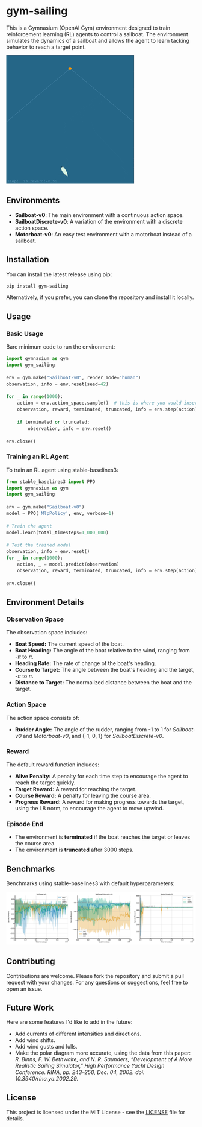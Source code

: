 # gym-sailing

This is a Gymnasium (OpenAI Gym) environment designed to train reinforcement learning (RL) agents to control a sailboat. The environment simulates the dynamics of a sailboat and allows the agent to learn tacking behavior to reach a target point.

![sailboat gif](https://github.com/Gabo-Tor/gym-sailing/raw/main/img/env.gif?raw=True "sailboat")

## Environments

- **Sailboat-v0**: The main environment with a continuous action space.
- **SailboatDiscrete-v0**: A variation of the environment with a discrete action space.
- **Motorboat-v0**: An easy test environment with a motorboat instead of a sailboat.

## Installation

You can install the latest release using pip:

```bash
pip install gym-sailing
```

Alternatively, if you prefer, you can clone the repository and install it locally.

## Usage

### Basic Usage

Bare minimum code to run the environment:

```python
import gymnasium as gym
import gym_sailing

env = gym.make("Sailboat-v0", render_mode="human")
observation, info = env.reset(seed=42)

for _ in range(1000):
    action = env.action_space.sample()  # this is where you would insert your policy
    observation, reward, terminated, truncated, info = env.step(action)

    if terminated or truncated:
        observation, info = env.reset()

env.close()
```

### Training an RL Agent

To train an RL agent using stable-baselines3:

```python
from stable_baselines3 import PPO
import gymnasium as gym
import gym_sailing

env = gym.make("Sailboat-v0")
model = PPO('MlpPolicy', env, verbose=1)

# Train the agent
model.learn(total_timesteps=1_000_000)

# Test the trained model
observation, info = env.reset()
for _ in range(1000):
    action, _ = model.predict(observation)
    observation, reward, terminated, truncated, info = env.step(action)

env.close()
```

## Environment Details

### Observation Space

The observation space includes:

- **Boat Speed:** The current speed of the boat.
- **Boat Heading:** The angle of the boat relative to the wind, ranging from -$\pi$ to $\pi$.
- **Heading Rate:** The rate of change of the boat's heading.
- **Course to Target:** The angle between the boat's heading and the target, -$\pi$ to $\pi$.
- **Distance to Target:** The normalized distance between the boat and the target.

### Action Space

The action space consists of:

- **Rudder Angle:** The angle of the rudder, ranging from -1 to 1 for *Sailboat-v0* and *Motorboat-v0*, and {-1, 0, 1} for *SailboatDiscrete-v0*.

### Reward

The default reward function includes:

- **Alive Penalty:** A penalty for each time step to encourage the agent to reach the target quickly.
- **Target Reward:** A reward for reaching the target.
- **Course Reward:** A penalty for leaving the course area.
- **Progress Reward:** A reward for making progress towards the target, using the L8 norm, to encourage the agent to move upwind.

### Episode End

- The environment is **terminated** if the boat reaches the target or leaves the course area.
- The environment is **truncated** after 3000 steps.

## Benchmarks

Benchmarks using stable-baselines3 with default hyperparameters:

![benchmarks](https://github.com/Gabo-Tor/gym-sailing/raw/main/img/benchmarks.png?raw=True "benchmarks")

## Contributing

Contributions are welcome. Please fork the repository and submit a pull request with your changes. For any questions or suggestions, feel free to open an issue.

## Future Work

Here are some features I'd like to add in the future:

- Add currents of different intensities and directions.
- Add wind shifts.
- Add wind gusts and lulls.
- Make the polar diagram more accurate, using the data from this paper: *R. Binns, F. W. Bethwaite, and N. R. Saunders, “Development of A More Realistic Sailing Simulator,” High Performance Yacht Design Conference. RINA, pp. 243–250, Dec. 04, 2002. doi: 10.3940/rina.ya.2002.29.*

## License

This project is licensed under the MIT License - see the [LICENSE](https://github.com/Gabo-Tor/gym-sailing/raw/main/LICENSE) file for details.
